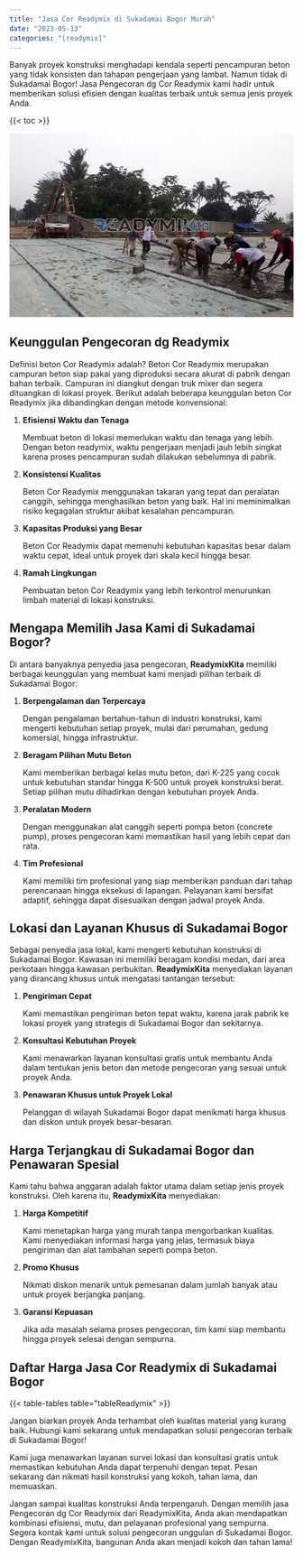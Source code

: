 ```yaml
---
title: "Jasa Cor Readymix di Sukadamai Bogor Murah"
date: "2023-05-13"
categories: "[readymix]"
---
```


Banyak proyek konstruksi menghadapi kendala seperti pencampuran beton yang tidak konsisten dan tahapan pengerjaan yang lambat. Namun tidak di Sukadamai Bogor! Jasa Pengecoran dg Cor Readymix kami hadir untuk memberikan solusi efisien dengan kualitas terbaik untuk semua jenis proyek Anda.

{{< toc >}}

![Jasa Cor Readymix di Sukadamai Bogor Murah](/images/readymix/cor-readymix-02.jpg)

## Keunggulan Pengecoran dg Readymix

Definisi beton Cor Readymix adalah? Beton Cor Readymix merupakan campuran beton siap pakai yang diproduksi secara akurat di pabrik dengan bahan terbaik. Campuran ini diangkut dengan truk mixer dan segera dituangkan di lokasi proyek. Berikut adalah beberapa keunggulan beton Cor Readymix jika dibandingkan dengan metode konvensional:

1. **Efisiensi Waktu dan Tenaga**

   Membuat beton di lokasi memerlukan waktu dan tenaga yang lebih. Dengan beton readymix, waktu pengerjaan menjadi jauh lebih singkat karena proses pencampuran sudah dilakukan sebelumnya di pabrik.

2. **Konsistensi Kualitas**

   Beton Cor Readymix menggunakan takaran yang tepat dan peralatan canggih, sehingga menghasilkan beton yang baik. Hal ini meminimalkan risiko kegagalan struktur akibat kesalahan pencampuran.

3. **Kapasitas Produksi yang Besar**

   Beton Cor Readymix dapat memenuhi kebutuhan kapasitas besar dalam waktu cepat, ideal untuk proyek dari skala kecil hingga besar.

4. **Ramah Lingkungan**

   Pembuatan beton Cor Readymix yang lebih terkontrol menurunkan limbah material di lokasi konstruksi.

## Mengapa Memilih Jasa Kami di Sukadamai Bogor?

Di antara banyaknya penyedia jasa pengecoran, **ReadymixKita** memiliki berbagai keunggulan yang membuat kami menjadi pilihan terbaik di Sukadamai Bogor:

1. **Berpengalaman dan Terpercaya**

   Dengan pengalaman bertahun-tahun di industri konstruksi, kami mengerti kebutuhan setiap proyek, mulai dari perumahan, gedung komersial, hingga infrastruktur.

2. **Beragam Pilihan Mutu Beton**

   Kami memberikan berbagai kelas mutu beton, dari K-225 yang cocok untuk kebutuhan standar hingga K-500 untuk proyek konstruksi berat. Setiap pilihan mutu dihadirkan dengan kebutuhan proyek Anda.

3. **Peralatan Modern**

   Dengan menggunakan alat canggih seperti pompa beton (concrete pump), proses pengecoran kami memastikan hasil yang lebih cepat dan rata.

4. **Tim Profesional**

   Kami memiliki tim profesional yang siap memberikan panduan dari tahap perencanaan hingga eksekusi di lapangan. Pelayanan kami bersifat adaptif, sehingga dapat disesuaikan dengan jadwal proyek Anda.

## Lokasi dan Layanan Khusus di Sukadamai Bogor

Sebagai penyedia jasa lokal, kami mengerti kebutuhan konstruksi di Sukadamai Bogor. Kawasan ini memiliki beragam kondisi medan, dari area perkotaan hingga kawasan perbukitan. **ReadymixKita** menyediakan layanan yang dirancang khusus untuk mengatasi tantangan tersebut:

1. **Pengiriman Cepat**

   Kami memastikan pengiriman beton tepat waktu, karena jarak pabrik ke lokasi proyek yang strategis di Sukadamai Bogor dan sekitarnya.

2. **Konsultasi Kebutuhan Proyek**

   Kami menawarkan layanan konsultasi gratis untuk membantu Anda dalam tentukan jenis beton dan metode pengecoran yang sesuai untuk proyek Anda.

3. **Penawaran Khusus untuk Proyek Lokal**

   Pelanggan di wilayah Sukadamai Bogor dapat menikmati harga khusus dan diskon untuk proyek besar-besaran.

## Harga Terjangkau di Sukadamai Bogor dan Penawaran Spesial

Kami tahu bahwa anggaran adalah faktor utama dalam setiap jenis proyek konstruksi. Oleh karena itu, **ReadymixKita** menyediakan:

1. **Harga Kompetitif**

   Kami menetapkan harga yang murah tanpa mengorbankan kualitas. Kami menyediakan informasi harga yang jelas, termasuk biaya pengiriman dan alat tambahan seperti pompa beton.

2. **Promo Khusus**

   Nikmati diskon menarik untuk pemesanan dalam jumlah banyak atau untuk proyek berjangka panjang.

3. **Garansi Kepuasan**

   Jika ada masalah selama proses pengecoran, tim kami siap membantu hingga proyek selesai dengan sempurna.

## Daftar Harga Jasa Cor Readymix di Sukadamai Bogor

{{< table-tables table="tableReadymix" >}}

Jangan biarkan proyek Anda terhambat oleh kualitas material yang kurang baik. Hubungi kami sekarang untuk mendapatkan solusi pengecoran terbaik di Sukadamai Bogor!

Kami juga menawarkan layanan survei lokasi dan konsultasi gratis untuk memastikan kebutuhan Anda dapat terpenuhi dengan tepat. Pesan sekarang dan nikmati hasil konstruksi yang kokoh, tahan lama, dan memuaskan.

Jangan sampai kualitas konstruksi Anda terpengaruh. Dengan memilih jasa Pengecoran dg Cor Readymix dari ReadymixKita, Anda akan mendapatkan kombinasi efisiensi, mutu, dan pelayanan profesional yang sempurna. Segera kontak kami untuk solusi pengecoran unggulan di Sukadamai Bogor. Dengan ReadymixKita, bangunan Anda akan menjadi kokoh dan tahan lama!